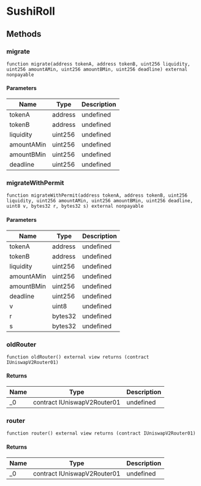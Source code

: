 # SushiRoll

## Methods

### migrate

```solidity
function migrate(address tokenA, address tokenB, uint256 liquidity, uint256 amountAMin, uint256 amountBMin, uint256 deadline) external nonpayable
```

#### Parameters

| Name       | Type    | Description |
| ---------- | ------- | ----------- |
| tokenA     | address | undefined   |
| tokenB     | address | undefined   |
| liquidity  | uint256 | undefined   |
| amountAMin | uint256 | undefined   |
| amountBMin | uint256 | undefined   |
| deadline   | uint256 | undefined   |

### migrateWithPermit

```solidity
function migrateWithPermit(address tokenA, address tokenB, uint256 liquidity, uint256 amountAMin, uint256 amountBMin, uint256 deadline, uint8 v, bytes32 r, bytes32 s) external nonpayable
```

#### Parameters

| Name       | Type    | Description |
| ---------- | ------- | ----------- |
| tokenA     | address | undefined   |
| tokenB     | address | undefined   |
| liquidity  | uint256 | undefined   |
| amountAMin | uint256 | undefined   |
| amountBMin | uint256 | undefined   |
| deadline   | uint256 | undefined   |
| v          | uint8   | undefined   |
| r          | bytes32 | undefined   |
| s          | bytes32 | undefined   |

### oldRouter

```solidity
function oldRouter() external view returns (contract IUniswapV2Router01)
```

#### Returns

| Name | Type                        | Description |
| ---- | --------------------------- | ----------- |
| \_0  | contract IUniswapV2Router01 | undefined   |

### router

```solidity
function router() external view returns (contract IUniswapV2Router01)
```

#### Returns

| Name | Type                        | Description |
| ---- | --------------------------- | ----------- |
| \_0  | contract IUniswapV2Router01 | undefined   |
